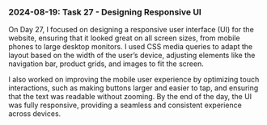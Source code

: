 ### 2024-08-19: Task 27 - Designing Responsive UI

On Day 27, I focused on designing a responsive user interface (UI) for the website, ensuring that it looked great on all screen sizes, from mobile phones to large desktop monitors. I used CSS media queries to adapt the layout based on the width of the user’s device, adjusting elements like the navigation bar, product grids, and images to fit the screen.

I also worked on improving the mobile user experience by optimizing touch interactions, such as making buttons larger and easier to tap, and ensuring that the text was readable without zooming. By the end of the day, the UI was fully responsive, providing a seamless and consistent experience across devices.